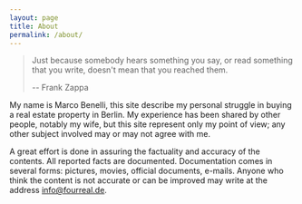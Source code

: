 ```yaml
---
layout: page
title: About
permalink: /about/
---
```

> Just because somebody hears something you say, or read something that you
> write, doesn't mean that you reached them.
>
> -- Frank Zappa

My name is Marco Benelli, this site describe my personal struggle in buying a real estate property in Berlin.
My experience has been shared by other people, notably my wife, but this site represent only my point of view; any other subject involved may or may not agree with me.

A great effort is done in assuring the factuality and accuracy of the contents.
All reported facts are documented.  Documentation comes in several forms: pictures, movies, official documents, e-mails.
Anyone who think the content is not accurate or can be improved may write at the address <info@fourreal.de>.
